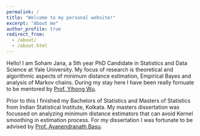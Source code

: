 ```yaml
---
permalink: /
title: "Welcome to my personal website!"
excerpt: "About me"
author_profile: true
redirect_from: 
  - /about/
  - /about.html
---
```


Hello! I am Soham Jana, a 5th year PhD Candidate in Statistics and Data Science at Yale University. My focus of research is theoretical and algorithmic aspects of minimum distance estimation, Empirical Bayes and analysis of Markov chains. During my stay here I have been really fornuate to be mentored by [Prof. Yihong Wu](http://www.stat.yale.edu/~yw562/). 

Prior to this I finished my Bachelors of Statistics and Masters of Statistics from Indian Statistical Institute, Kolkata. My masters dissertation was focussed on analyzing minimum distance estimators that can avoid Kernel smoothing in estimation process. For my dissertation I was fortunate to be advised by [Prof. Ayanendranath Basu](https://www.isical.ac.in/~ayanbasu/).

